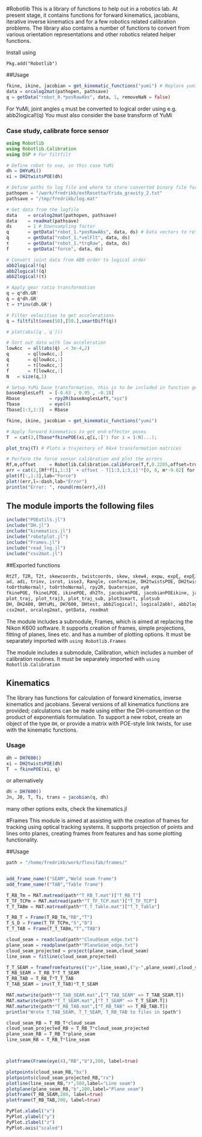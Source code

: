 #Robotlib
This is a library of functions to help out in a robotics lab. At present stage, it contains functions for forward kinematics, jacobians, iterative inverse kinematics and for a few robotics related calibration problems. The library also contains a number of functions to convert from various orientation representations and other robotics related helper functions.

Install using

`Pkg.add("Robotlib")`

##Usage
```julia
fkine, ikine, jacobian = get_kinematic_functions("yumi") # Replace yumi for your robot model, as long as it's supported
data = orcalog2mat(pathopen, pathsave)
q = getData("robot_0.*posRawAbs", data, 1, removeNaN = false)
```

For YuMi, joint angles `q` must be converted to logical order using e.g. abb2logical!(q)
You must also consider the base transform of YuMi

### Case study, calibrate force sensor
```julia
using Robotlib
using Robotlib.Calibration
using DSP # For filtfilt

# Define robot to use, in this case YuMi
dh = DHYuMi()
xi = DH2twistsPOE(dh)

# Define paths to log file and where to store converted binary file for faster reading
pathopen = "/work/fredrikb/extRosetta/frida_gravity_2.txt"
pathsave = "/tmp/fredrikb/log.mat"

# Get data from the logfile
data    = orcalog2mat(pathopen, pathsave)
data    = readmat(pathsave)
ds      = 1 # Downsampling factor
q       = getData("robot_1.*posRawAbs", data, ds) # Data vectors to retrieve are specified with regex style
q̇       = getData("robot_1.*velFlt", data, ds)
τ       = getData("robot_1.*trqRaw", data, ds)
f       = getData("force", data, ds)

# Convert joint data from ABB order to logical order
abb2logical!(q)
abb2logical!(q̇)
abb2logical!(τ)

# Apply gear ratio transformation
q = q*dh.GR'
q̇ = q̇*dh.GR'
τ = τ*inv(dh.GR')

# Filter velocities to get accelerations
q̈ = filtfilt(ones(50),[50.],smartDiff(q̇))

# plot(abs([q̇, q̈]))

# Sort out data with low acceleration
lowAcc  = all(abs(q̈) .< 3e-4,2)
q       = q[lowAcc,:]
q̇       = q̇[lowAcc,:]
τ       = τ[lowAcc,:]
f       = f[lowAcc,:]
N   = size(q,1)

# Setup YuMi base transformation, this is to be included in function get_kinematic_functions later
baseAnglesLeft  = [-0.63 , 0.95 , -0.18]
Rbase           = rpy2R(baseAnglesLeft,"xyz")
Tbase           = eye(4)
Tbase[1:3,1:3]  = Rbase

fkine, ikine, jacobian = get_kinematic_functions("yumi")

# Apply forward kinematics to get end-effector poses
T  = cat(3,[Tbase*fkinePOE(xi,q[i,:]') for i = 1:N]...);

plot_traj(T) # Plots a trajectory of R4x4 transformation matrices

# Perform the force sensor calibration and plot the errors
Rf,m,offset     = Robotlib.Calibration.calibForce(T,f,0.2205,offset=true)
err = cat(2,[Rf*f[i,1:3]' + offset - T[1:3,1:3,i]'*[0, 0, m*-9.82] for i = 1:N]...)'
plot(f[:,1:3],lab="Force")
plot!(err,l=:dash,lab="Error")
println("Error: ", round(rms(err),4))
```

## The module imports the following files

```julia
include("POEutils.jl")
include("DH.jl")
include("kinematics.jl")
include("robotplot.jl")
include("Frames.jl")
include("read_log.jl")
include("csv2mat.jl")
```

##Exported functions
```julia
Rt2T, T2R, T2t, skewcoords, twistcoords, skew, skew4, expω, expξ, expξ2, expξ!, logT, logR
ad, adi, trinv, isrot, isse3, Rangle, conformize, DH2twistsPOE, DH2twistsLPOE, dh2Tn
toOrthoNormal!, toOrthoNormal, rpy2R, Quaternion, xyθ
fkinePOE, fkineLPOE, ikinePOE, dh2Tn, jacobianPOE, jacobianPOEikine, jacobian, get_kinematic_functions
plot_traj, plot_traj3, plot_traj_sub, plot3smart, plotsub
DH, DH2400, DHYuMi, DH7600, DHtest, abb2logical!, logical2abb!, abb2logical, logical2abb
csv2mat, orcalog2mat, getData, readmat
```

The module includes a submodule, Frames, which is aimed at replacing the Nikon K600 software. It supports creation of frames, simple projections, fitting of planes, lines etc. and has a number of plotting options. It must be separately imported with `using Robotlib.Frames`

The module includes a submodule, Calibration, which includes a number of calibration routines. It must be separately imported with `using Robotlib.Calibration`

## Kinematics
The library has functions for calculation of forward kinematics, inverse kinematics and jacobians. Several versions of all kinematics functions are provided; calculations can be made using either the DH-convention or the product of exponentials formulation. To support a new robot, create an object of the type `DH`, or provide a matrix with POE-style link twists, for use with the kinematic functions.
### Usage
```julia
dh = DH7600()
xi = DH2twistsPOE(dh)
T  = fkinePOE(xi, q)
```
or alternatively
```julia
dh = DH7600()
Jn, J0, T, Ti, trans = jacobian(q, dh)
```
many other options exits, check the kinematics.jl

#Frames
This module is aimed at assisting with the creation of frames for tracking using optical tracking systems. It supports projection of points and lines onto planes, creating frames from features and has some plotting functionality.

##Usage
```julia
path = "/home/fredrikb/work/flexifab/frames/"


add_frame_name!("SEAM","Weld seam frame")
add_frame_name!("TAB","Table frame")

T_RB_Tm = MAT.matread(path*"T_RB_T.mat")["T_RB_T"]
T_TF_TCPm = MAT.matread(path*"T_TF_TCP.mat")["T_TF_TCP"]
T_T_TABm = MAT.matread(path*"T_T_Table.mat")["T_T_Table"]

T_RB_T = Frame(T_RB_Tm,"RB","T")
T_S_D = Frame(T_TF_TCPm,"S","D")
T_T_TAB = Frame(T_T_TABm,"T","TAB")

cloud_seam = readcloud(path*"CloudSeam_edge.txt")
plane_seam = readplane(path*"PlaneSeam_edge.txt")
cloud_seam_projected = project(plane_seam,cloud_seam)
line_seam = fitline(cloud_seam_projected)

T_T_SEAM = framefromfeatures(("z+",line_seam),("y-",plane_seam),cloud_seam_projected[1],"SEAM")
T_RB_SEAM = T_RB_T*T_T_SEAM
T_RB_TAB = T_RB_T*T_T_TAB
T_TAB_SEAM = inv(T_T_TAB)*T_T_SEAM

MAT.matwrite(path*"T_TAB_SEAM.mat",["T_TAB_SEAM" => T_TAB_SEAM.T])
MAT.matwrite(path*"T_T_SEAM.mat",["T_T_SEAM" => T_T_SEAM.T])
MAT.matwrite(path*"T_RB_TAB.mat",["T_RB_TAB" => T_RB_TAB.T])
println("Wrote T_TAB_SEAM, T_T_SEAM, T_RB_TAB to files in $path")

cloud_seam_RB = T_RB_T*cloud_seam
cloud_seam_projected_RB = T_RB_T*cloud_seam_projected
plane_seam_RB = T_RB_T*plane_seam
line_seam_RB = T_RB_T*line_seam



plotframe(Frame(eye(4),"RB","U"),200, label=true)

plotpoints(cloud_seam_RB,"bx")
plotpoints(cloud_seam_projected_RB,"rx")
plotline(line_seam_RB,"r",500,label="Line seam")
plotplane(plane_seam_RB,"b",200,label="Plane seam")
plotframe(T_RB_SEAM,200, label=true)
plotframe(T_RB_TAB,200, label=true)

PyPlot.xlabel("x")
PyPlot.ylabel("y")
PyPlot.zlabel("z")
PyPlot.axis("scaled")
```
